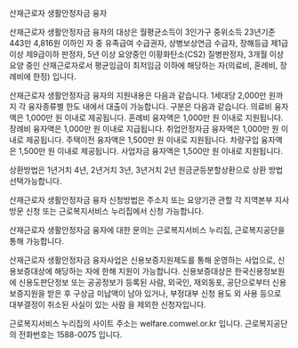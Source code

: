 산재근로자 생활안정자금 융자

산재근로자 생활안정자금 융자의 대상은 월평균소득이 3인가구 중위소득 23년기준 443만 4,816원 이하인 자 중 유족급여 수급권자, 상병보상연금 수급자, 장해등급 제1급 이상 제9급이하 판정자, 5년 이상 요양중인 이황화탄소(CS2) 질병판정자, 3개월 이상 요양 중인 산재근로자로서 평균임금이 최저임금 이하에 해당하는 자(의료비, 혼례비, 장례비에 한정) 입니다.

산재근로자 생활안정자금 융자의 지원내용은 다음과 같습니다. 
1세대당 2,000만 원까지 각 융자종류별 한도 내에서 대출이 가능합니다.
구분은 다음과 같습니다.
의료비 융자액은 1,000만 원 이내로 제공됩니다.
혼례비 융자액은 1,000만 원 이내로 지원됩니다.
장례비 융자액은 1,000만 원 이내로 지급됩니다.
취업안정자금 융자액은 1,000만 원 이내로 제공됩니다.
주택이전 융자액은 1,500만 원 이내로 지원됩니다.
차량구입 융자액은 1,500만 원 이내로 제공됩니다.
사업자금 융자액은 1,500만 원 이내로 지원됩니다.

상환방법은 1년거치 4년, 2년거치 3년, 3년거치 2년 원금균등분할상환으로 상환 방법 선택가능합니다.

산재근로자 생활안정자금 융자 신청방법은 주소지 또는 요양기관 관할 각 지역본부 지사 방문 신청 또는 근로복지서비스 누리집에서 신청 가능합니다.

산재근로자 생활안정자금 융자에 대한 문의는 근로복지서비스 누리집, 근로복지공단을 통해 가능합니다.

산재근로자 생활안정자금 융자사업은 신용보증지원제도를 통해 운영하는 사업으로, 신용보증대상에 해당하는 자에 한해 지원이 가능합니다.
신용보증대상은 한국신용정보원에 신용도판단정보 또는 공공정보가 등록된 사람, 외국인, 재외동포, 공단으로부터 신용보증지원을 받은 후 구상금 미납액이 남아 있거나, 부정대부 신청 용도 외 사용 등으로 대부결정이 취소된 사실이 있는 사람 을 제외한 신청자입니다.

근로복지서비스 누리집의 사이트 주소는 welfare.comwel.or.kr 입니다.
근로복지공단의 전화번호는 1588-0075 입니다.